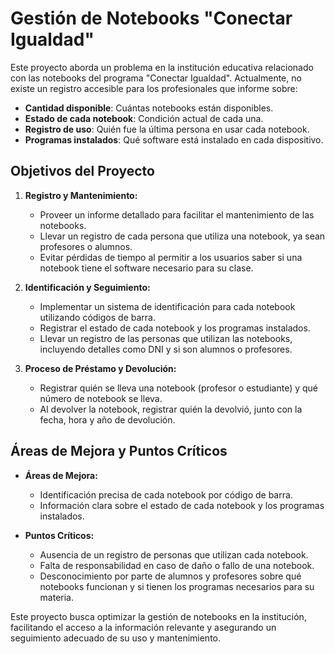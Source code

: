 # Gestión de Notebooks "Conectar Igualdad"

Este proyecto aborda un problema en la institución educativa relacionado con las notebooks del programa "Conectar Igualdad". Actualmente, no existe un registro accesible para los profesionales que informe sobre:

- **Cantidad disponible**: Cuántas notebooks están disponibles.
- **Estado de cada notebook**: Condición actual de cada una.
- **Registro de uso**: Quién fue la última persona en usar cada notebook.
- **Programas instalados**: Qué software está instalado en cada dispositivo.

## Objetivos del Proyecto

1. **Registro y Mantenimiento:**
   - Proveer un informe detallado para facilitar el mantenimiento de las notebooks.
   - Llevar un registro de cada persona que utiliza una notebook, ya sean profesores o alumnos.
   - Evitar pérdidas de tiempo al permitir a los usuarios saber si una notebook tiene el software necesario para su clase.

2. **Identificación y Seguimiento:**
   - Implementar un sistema de identificación para cada notebook utilizando códigos de barra.
   - Registrar el estado de cada notebook y los programas instalados.
   - Llevar un registro de las personas que utilizan las notebooks, incluyendo detalles como DNI y si son alumnos o profesores.

3. **Proceso de Préstamo y Devolución:**
   - Registrar quién se lleva una notebook (profesor o estudiante) y qué número de notebook se lleva.
   - Al devolver la notebook, registrar quién la devolvió, junto con la fecha, hora y año de devolución.

## Áreas de Mejora y Puntos Críticos

- **Áreas de Mejora:**
  - Identificación precisa de cada notebook por código de barra.
  - Información clara sobre el estado de cada notebook y los programas instalados.

- **Puntos Críticos:**
  - Ausencia de un registro de personas que utilizan cada notebook.
  - Falta de responsabilidad en caso de daño o fallo de una notebook.
  - Desconocimiento por parte de alumnos y profesores sobre qué notebooks funcionan y si tienen los programas necesarios para su materia.

Este proyecto busca optimizar la gestión de notebooks en la institución, facilitando el acceso a la información relevante y asegurando un seguimiento adecuado de su uso y mantenimiento.
